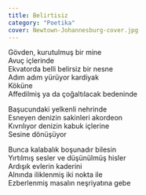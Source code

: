```yaml
---
title: Belirtisiz
category: "Poetika"
cover: Newtown-Johannesburg-cover.jpg
---
```


Gövden, kurutulmuş bir mine<br />
Avuç içlerinde<br />
Ekvatorda belli belirsiz bir nesne<br />
Adım adım yürüyor kardiyak<br />
Köküne<br />
Affedilmiş ya da çoğaltılacak bedeninde<br />

Başucundaki yelkenli nehrinde<br />
Esneyen denizin sakinleri akordeon<br />
Kıvrılıyor denizin kabuk içlerine<br />
Sesine dönüşüyor<br />

Bunca kalabalık boşunadır bilesin<br />
Yırtılmış sesler ve düşünülmüş hisler<br />
Ardışık evlerin kaderini<br />
Alnında iliklenmiş iki nokta ile<br />
Ezberlenmiş masalın neşriyatına gebe<br />
